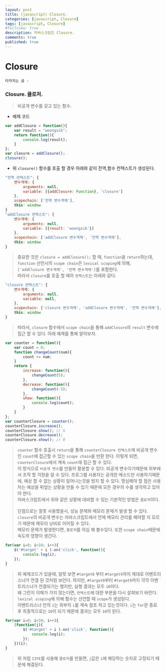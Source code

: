 ```yaml
---
layout: post
title: (javascript) Closure.
categories: [javascript, Closure]
tags: [javascript, Closure]
#fullview: true
description: 자바스크립트 Closure.
comments: true
published: true
---
```


Closure
===

`타자치는 곰 - `
<br/>

### Closure. 클로저. 

> 비공개 변수를 갖고 있는 함수.

* 예제 코드
```javascript
var addClosure = function(){
    var result = "woongsik";
    return function(){
        console.log(result);
    }
};
var closure = addClosure();
closure();
```

* 위 `closure()` 함수를 호출 할 경우 아래와 같이 전역,함수 컨텍스트가 생성된다.
```javascript
"전역 컨텍스트": {
    변수객체: {
        arguments: null,
        variable: [{addClosure: Function}, 'closure']
    },
    scopechain: ['전역 변수객체'],
    this: window
}
"addClosure 컨텍스트": {
    변수객체: {
        arguments: null,
        variable: [{result: 'woongsik'}]
    },
    scopechain: ['addClosure 변수객체', '전역 변수객체'],
    this: window
}
```

>중요한 것은 `closure = addClosure();` 할 때, `function`을 `return`하는데,<br/>
`function` 선언시의 `scope chain`은 `lexical scoping`에 의해,<br/>
`['addClosure 변수객체', '전역 변수객체']`를 포함한다.<br/>
따라서 `closure`를 호출 할 때의 `컨텍스트`는 아래와 같다.

```javascript
"closure 컨텍스트": {
    변수객체: {
        arguments: null,
        variable: null,
    },
    scopechain: ['closure 변수객체', 'addClosure 변수객체', '전역 변수객체'],
    this: window
}
```
> 따라서, `closure` 함수에서 `scope chain`을 통해 `addClosure`의 `result` 변수에 접근 할 수 있다. 아래 예제를 통해 알아보자.

```javascript
var counter = function(){
    var count = 0;
    function changeCount(num){
        count += num;
    }
    return {
        increase: function(){
            changeCount(5);
        },
        decrease: function(){
            changeCount(-5);
        },
        show: function(){
            console.log(count);
        }
    }
};
var counterClosure = counter();
counterClosure.increase();
counterClosure.show(); // 5
counterClosure.decrease();
counterClosure.show(); // 0
```

> `counter` 함수 호출시 `return`을 통해 `counterClosure 컨텍스트`에 비공개 변수인 `count`에 접근할 수 있는 `scope chain`을 반환 한다. 이렇게 되면, `counterClosure`에서 계속 `count`에 접근 할 수 있다.<br/>
이 방식으로 `비공개 변수`를 만들어 활용할 수 있다. 비공개 변수이기때문에 외부에서 조작 할 걱정을 덜 수 있다. 프로그램 사용자는 공개한 메소드만 사용하기때문에, 예상 할 수 없는 상황이 일어나는것을 방지 할 수 있다. 명심해야 할 점은 사용자는 예상을 뒤엎는 상황을 만들 수 있기 때문에 모든 경우의 수를 생각하고 있어야 한다.<br/>
자바스크립트에서 위와 같은 상황에 대비할 수 있는 기본적인 방법은 `클로저`이다.<br/><br/>
단점으로는 잘못 사용했을시, 성능 문제와 메모리 문제가 발생 할 수 있다.<br/>
`closure`의 비공개 변수는 자바스크립트에서 언제 메모리 관리를 해야할 지 모르기 때문에 메모리 낭비로 이어질 수 있다.<br/>
메모리 문제가 발생한다면, `클로저`를 의심 해 볼수있다. 또한 `scope chain`때문에 속도의 영향이 생긴다.

```javascript
for(var i=0; i<10; i++){
    $('#target' + i ).on('click', function(){
        console.log(i);
    });
}
```

> 위 예제코드가 있을때, 얼핏 보면 `#target0` 부터 `#target9`까지 제대로 이벤트리스너가 연결 된 것처럼 보인다. 하지만, `#target0`부터 `#target9`까지 각각 이벤트리스너가 연결되기는 했지만, 실행 결과는 모두 `10`이다.<br/>
왜 그런지 이해가 가지 않는다면, `컨텍스트`에 대한 부분을 다시 살펴보기 바란다.<br/>
`lexical scoping`에 의해 함수는 선언할 때 `scope`가 생성된다.<br/>
이벤트리스너 안의 `i`는 외부의 `i`를 계속 참조 하고 있는것이다. `i`는 `for`문 종료 후 최종적으로는 `10`이 되기 때문에 결과는 모두 `10`이 된다.

```javascript
for(var i=0; i<10; i++){
    (function(j){
        $('#target' + i ).on('click', function(){
            console.log(i);
        });
    })(i);
}
```

> 위 처럼 `IIFE`를 사용해 `클로저`를 만들면, `j`값은 `i`에 해당하는 숫자로 고정되기 때문에 해결된다.